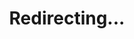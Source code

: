 ---
title: Redirecting...
layout: redirect
sitemap: false
permalink: /results/Germany
redirect_to: /results/DEU/
---